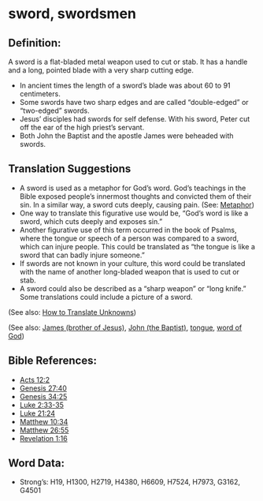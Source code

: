 # sword, swordsmen

## Definition:

A sword is a flat-bladed metal weapon used to cut or stab. It has a handle and a long, pointed blade with a very sharp cutting edge.

* In ancient times the length of a sword’s blade was about 60 to 91 centimeters.
* Some swords have two sharp edges and are called “double-edged” or “two-edged” swords.
* Jesus’ disciples had swords for self defense. With his sword, Peter cut off the ear of the high priest’s servant.
* Both John the Baptist and the apostle James were beheaded with swords.

## Translation Suggestions

* A sword is used as a metaphor for God’s word. God’s teachings in the Bible exposed people’s innermost thoughts and convicted them of their sin. In a similar way, a sword cuts deeply, causing pain. (See: [Metaphor](../../translate/figs-metaphor))
* One way to translate this figurative use would be, “God’s word is like a sword, which cuts deeply and exposes sin.”
* Another figurative use of this term occurred in the book of Psalms, where the tongue or speech of a person was compared to a sword, which can injure people. This could be translated as “the tongue is like a sword that can badly injure someone.”
* If swords are not known in your culture, this word could be translated with the name of another long-bladed weapon that is used to cut or stab.
* A sword could also be described as a “sharp weapon” or “long knife.” Some translations could include a picture of a sword.

(See also: [How to Translate Unknowns](../../translate/translate-unknown))

(See also: [James (brother of Jesus)](../names/jamesbrotherofjesus.md), [John (the Baptist)](../names/johnthebaptist.md), [tongue](../other/tongue.md), [word of God](../kt/wordofgod.md))

## Bible References:

* [Acts 12:2](rc://en/tn/help/act/12/02)
* [Genesis 27:40](rc://en/tn/help/gen/27/40)
* [Genesis 34:25](rc://en/tn/help/gen/34/25)
* [Luke 2:33-35](rc://en/tn/help/luk/02/33)
* [Luke 21:24](rc://en/tn/help/luk/21/24)
* [Matthew 10:34](rc://en/tn/help/mat/10/34)
* [Matthew 26:55](rc://en/tn/help/mat/26/55)
* [Revelation 1:16](rc://en/tn/help/rev/01/16)

## Word Data:

* Strong’s: H19, H1300, H2719, H4380, H6609, H7524, H7973, G3162, G4501
